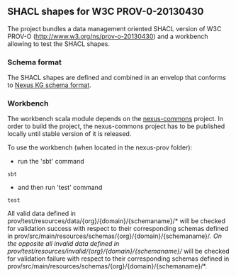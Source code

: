 ## SHACL shapes for W3C PROV-0-20130430

The project bundles a data management oriented SHACL version of W3C PROV-O (http://www.w3.org/ns/prov-o-20130430)
and a workbench allowing to test the SHACL shapes.
 

### Schema format

The SHACL shapes are defined and combined in an envelop that conforms to [Nexus KG schema format](https://bbp-nexus.epfl.ch/dev/schema-documentation/documentation/shacl-schemas.html#nexus-kg-schemas).


### Workbench

The workbench scala module depends on the [nexus-commons](https://github.com/bluebrain/nexus-commons) project.
In order to build the project, the  nexus-commons project has to be published locally until stable version of it is released.

To use the workbench (when located in the nexus-prov folder):

* run the 'sbt' command

```
sbt
```

* and then run 'test' command

```
test
```
All valid data defined in prov/test/resources/data/{org}/{domain}/{schemaname}/* will be checked for validation success with respect to their corresponding schemas defined in prov/src/main/resources/schemas/{org}/{domain}/{schemaname}/*.
On the opposite all invalid data defined in prov/test/resources/invalid/{org}/{domain}/{schemaname}/* will be checked for validation failure with respect to their corresponding schemas defined in prov/src/main/resources/schemas/{org}/{domain}/{schemaname}/*.